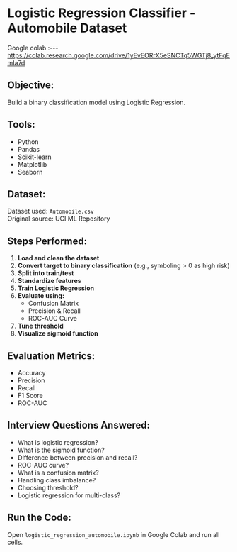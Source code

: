 # Logistic Regression Classifier - Automobile Dataset

Google colab :--- https://colab.research.google.com/drive/1yEvEORrX5eSNCTq5WGTj8_ytFqEmIa7d

## Objective:
Build a binary classification model using Logistic Regression.

## Tools:
- Python
- Pandas
- Scikit-learn
- Matplotlib
- Seaborn

## Dataset:
Dataset used: `Automobile.csv`  
Original source: UCI ML Repository

## Steps Performed:
1. **Load and clean the dataset**
2. **Convert target to binary classification** (e.g., symboling > 0 as high risk)
3. **Split into train/test**
4. **Standardize features**
5. **Train Logistic Regression**
6. **Evaluate using:**
   - Confusion Matrix
   - Precision & Recall
   - ROC-AUC Curve
7. **Tune threshold**
8. **Visualize sigmoid function**

## Evaluation Metrics:
- Accuracy
- Precision
- Recall
- F1 Score
- ROC-AUC

## Interview Questions Answered:
- What is logistic regression?
- What is the sigmoid function?
- Difference between precision and recall?
- ROC-AUC curve?
- What is a confusion matrix?
- Handling class imbalance?
- Choosing threshold?
- Logistic regression for multi-class?

## Run the Code:
Open `logistic_regression_automobile.ipynb` in Google Colab and run all cells.


